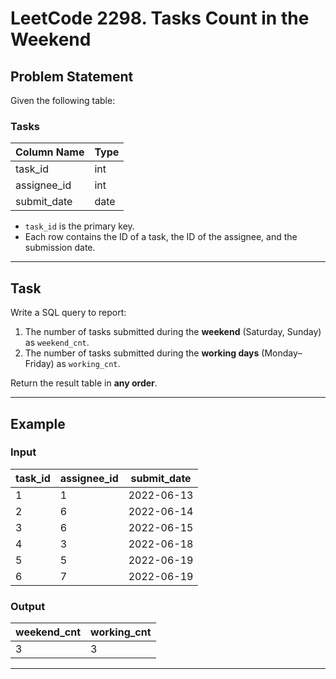 # LeetCode 2298. Tasks Count in the Weekend

## Problem Statement

Given the following table:

### Tasks

| Column Name | Type |
|-------------|------|
| task_id     | int  |
| assignee_id | int  |
| submit_date | date |

- `task_id` is the primary key.
- Each row contains the ID of a task, the ID of the assignee, and the submission date.

---

## Task

Write a SQL query to report:

1. The number of tasks submitted during the **weekend** (Saturday, Sunday) as `weekend_cnt`.
2. The number of tasks submitted during the **working days** (Monday–Friday) as `working_cnt`.

Return the result table in **any order**.

---

## Example

### Input

| task_id | assignee_id | submit_date |
|---------|-------------|-------------|
| 1       | 1           | 2022-06-13  |
| 2       | 6           | 2022-06-14  |
| 3       | 6           | 2022-06-15  |
| 4       | 3           | 2022-06-18  |
| 5       | 5           | 2022-06-19  |
| 6       | 7           | 2022-06-19  |

### Output

| weekend_cnt | working_cnt |
|-------------|-------------|
| 3           | 3           |

---
